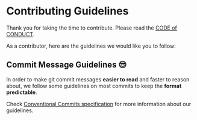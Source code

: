 # Contributing Guidelines

Thank you for taking the time to contribute. Please read the [CODE of CONDUCT](CODE_OF_CONDUCT.md).

As a contributor, here are the guidelines we would like you to follow:

## Commit Message Guidelines 😎

In order to make git commit messages **easier to read** and faster to reason about, we follow some guidelines on most commits to keep the **format predictable**. 

Check [Conventional Commits specification](https://conventionalcommits.org) for more information about our guidelines.
